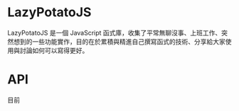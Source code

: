 # LazyPotatoJS

LazyPotatoJS 是一個 JavaScript 函式庫，收集了平常無聊沒事、上班工作、突然想到的一些功能實作，目的在於累積與精進自己撰寫函式的技術、分享給大家使用與討論如何可以寫得更好。

# API

目前